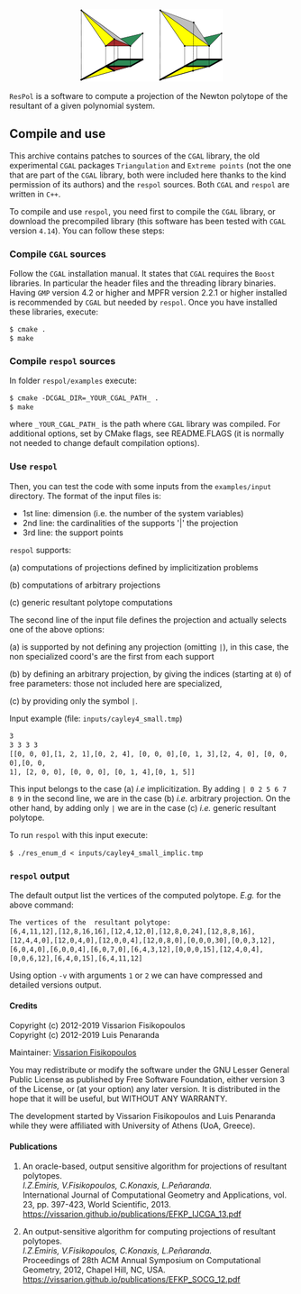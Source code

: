 <p align="center">
  <img src="figs/respol_logo.png">
</p>

`ResPol` is a software to compute a projection of the Newton polytope of the resultant of a given polynomial system.

## Compile and use

This archive contains patches to sources of the `CGAL` library, the old experimental `CGAL` packages `Triangulation` and `Extreme points` (not the one that are part of the `CGAL` library, both were included here thanks to the kind permission of its authors) and the `respol` sources. Both `CGAL` and `respol` are written in `C++`.

To compile and use `respol`, you need first to compile the `CGAL` library, or download the precompiled library (this software has been tested with `CGAL` version `4.14`). You can follow these steps:


### Compile `CGAL` sources

Follow the `CGAL` installation manual. It states that `CGAL` requires the `Boost` libraries. In particular the header files and the threading library binaries. Having `GMP` version 4.2 or higher and MPFR version 2.2.1 or higher installed is recommended by `CGAL` but needed by `respol`. Once you have installed these libraries, execute:

```
$ cmake .
$ make
```

### Compile `respol` sources

In folder `respol/examples` execute:

```
$ cmake -DCGAL_DIR=_YOUR_CGAL_PATH_ .
$ make
```

where `_YOUR_CGAL_PATH_` is the path where `CGAL` library was compiled. For additional options, set by CMake flags, see README.FLAGS (it is normally not needed to change default compilation options).


### Use `respol`

Then, you can test the code with some inputs from the `examples/input` directory. The format of the input files is:

- 1st line: dimension (i.e. the number of the system variables)
- 2nd line: the cardinalities of the supports '|' the projection
- 3rd line: the support points

`respol` supports:

(a) computations of projections defined by implicitization problems

(b) computations of arbitrary projections

(c) generic resultant polytope computations

The second line of the input file defines the projection and actually
selects one of the above options:

(a) is supported by not defining any projection (omitting `|`), in this case, the non specialized coord's are the first from each support

(b) by defining an arbitrary projection, by giving the indices (starting at `0`) of free parameters: those not included here are specialized,

(c) by providing only the symbol `|`.

Input example (file: `inputs/cayley4_small.tmp`)

```
3
3 3 3 3
[[0, 0, 0],[1, 2, 1],[0, 2, 4], [0, 0, 0],[0, 1, 3],[2, 4, 0], [0, 0, 0],[0, 0,
1], [2, 0, 0], [0, 0, 0], [0, 1, 4],[0, 1, 5]]
```

This input belongs to the case (a) *i.e* implicitization. By adding `| 0 2 5 6 7 8 9` in the second line, we are in the case (b) *i.e.* arbitrary projection. On the other hand, by adding only `|` we are in the case (c) *i.e.* generic resultant polytope.

To run `respol` with this input execute:

`
$ ./res_enum_d < inputs/cayley4_small_implic.tmp
`

### `respol` output

The default output list the vertices of the computed polytope. *E.g.* for the above command:

```
The vertices of the  resultant polytope: 
[6,4,11,12],[12,8,16,16],[12,4,12,0],[12,8,0,24],[12,8,8,16],[12,4,4,0],[12,0,4,0],[12,0,0,4],[12,0,8,0],[0,0,0,30],[0,0,3,12],[6,0,4,0],[6,0,0,4],[6,0,7,0],[6,4,3,12],[0,0,0,15],[12,4,0,4],[0,0,6,12],[6,4,0,15],[6,4,11,12]
```

Using option `-v` with arguments `1` or `2` we can have compressed and detailed versions output.

#### Credits

Copyright (c) 2012-2019 Vissarion Fisikopoulos  
Copyright (c) 2012-2019 Luis Penaranda  

Maintainer: [Vissarion Fisikopoulos](https://github.com/vissarion)

You may redistribute or modify the software under the GNU Lesser General Public License as published by Free Software Foundation, either version 3 of the License, or (at your option) any later version. It is distributed in the hope that it will be useful, but WITHOUT ANY WARRANTY.  

The development started by Vissarion Fisikopoulos and Luis Penaranda while they were affiliated with University of Athens (UoA, Greece).

#### Publications
1. An oracle-based, output sensitive algorithm for projections of resultant polytopes.  
*I.Z.Emiris, V.Fisikopoulos, C.Konaxis, L.Peñaranda.*  
International Journal of Computational Geometry and Applications, vol. 23, pp. 397-423, World Scientific, 2013.  
https://vissarion.github.io/publications/EFKP_IJCGA_13.pdf

2. An output-sensitive algorithm for computing projections of resultant polytopes.  
*I.Z.Emiris, V.Fisikopoulos, C.Konaxis, L.Peñaranda.*  
Proceedings of 28th ACM Annual Symposium on Computational Geometry, 2012, Chapel Hill, NC, USA.  
https://vissarion.github.io/publications/EFKP_SOCG_12.pdf
